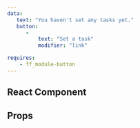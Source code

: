 ```yaml
---
data:
   text: "You haven't set any tasks yet."
   button: 
      - 
          text: "Set a task"
          modifier: "link"

requires: 
    - ff_module-button
---
```


## React Component

<div data-ff_module-task-listing-empty-state="" />

## Props 
